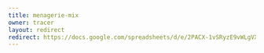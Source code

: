 ```yaml
---
title: menagerie-mix
owner: tracer
layout: redirect
redirect: https://docs.google.com/spreadsheets/d/e/2PACX-1vSRyzE9vWLgVX0uv7n8XB-QHDBMxGHf35o6nrqIKoh0LmnC4yTN5MTtDd7EFbE8osGAfeKwu58LgRY9/pubhtml?gid=1469456737
---
```

